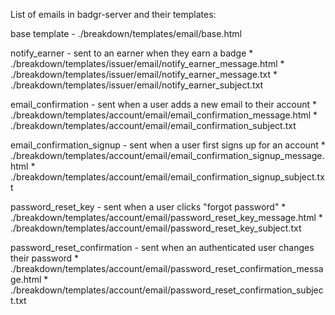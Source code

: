 List of emails in badgr-server and their templates:

base template - ./breakdown/templates/email/base.html


notify_earner - sent to an earner when they earn a badge
    * ./breakdown/templates/issuer/email/notify_earner_message.html
    * ./breakdown/templates/issuer/email/notify_earner_message.txt
    * ./breakdown/templates/issuer/email/notify_earner_subject.txt


email_confirmation - sent when a user adds a new email to their account
    * ./breakdown/templates/account/email/email_confirmation_message.html
    * ./breakdown/templates/account/email/email_confirmation_subject.txt


email_confirmation_signup - sent when a user first signs up for an account
    * ./breakdown/templates/account/email/email_confirmation_signup_message.html
    * ./breakdown/templates/account/email/email_confirmation_signup_subject.txt


password_reset_key - sent when a user clicks "forgot password"
    * ./breakdown/templates/account/email/password_reset_key_message.html
    * ./breakdown/templates/account/email/password_reset_key_subject.txt


password_reset_confirmation - sent when an authenticated user changes their password
    * ./breakdown/templates/account/email/password_reset_confirmation_message.html
    * ./breakdown/templates/account/email/password_reset_confirmation_subject.txt


